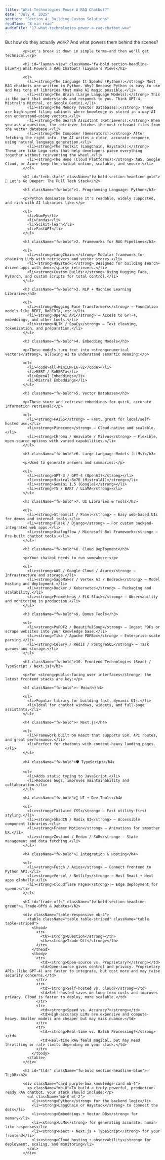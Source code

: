 ```yaml
---
title: "What Technologies Power A RAG Chatbot?"
date: "July 4, 2025"
section: "Section 4: Building Custom Solutions"
readTime: "8 min read"
audioFile: "17-what-technologies-power-a-rag-chatbot.wav"
---
```


<p>But how do they actually work? And what powers them behind the scenes?</p>
            
            <p>Let's break it down in simple terms—and then we'll get technical.</p>

            <h2 id="layman-view" className="fw-bold section-headline-blue">🔧 What Powers a RAG Chatbot? (Layman's View)</h2>
            
            <ol>
              <li><strong>The Language It Speaks (Python):</strong> Most RAG chatbots are written in Python. Why? Because Python is easy to use and has tons of libraries that make AI magic possible.</li>
              <li><strong>The Brain (Large Language Models):</strong> This is the part that understands and responds to you. Think GPT-4, Mistral's Mixtral, or Google Gemini.</li>
              <li><strong>The Memory (Vector Databases):</strong> These are high-speed filing cabinets where knowledge is stored in a way AI can understand—using vectors.</li>
              <li><strong>The Search Assistant (Retrievers):</strong> When you ask a question, the retriever fetches the most relevant files from the vector database.</li>
              <li><strong>The Composer (Generators):</strong> After fetching the right info, the AI writes a clear, accurate response, using natural language generation.</li>
              <li><strong>The Toolkit (LangChain, Haystack):</strong> These are like Lego sets that help developers piece everything together without reinventing the wheel.</li>
              <li><strong>The Home (Cloud Platforms):</strong> AWS, Google Cloud, or Azure keep the chatbot online, scalable, and secure.</li>
            </ol>

            <h2 id="tech-stack" className="fw-bold section-headline-gold">🧠 Let's Go Deeper: The Full Tech Stack</h2>

            <h3 className="fw-bold">1. Programming Language: Python</h3>
            
            <p>Python dominates because it's readable, widely supported, and rich with AI libraries like:</p>
            
            <ul>
              <li>NumPy</li>
              <li>Pandas</li>
              <li>Scikit-learn</li>
              <li>FastAPI</li>
            </ul>

            <h3 className="fw-bold">2. Frameworks for RAG Pipelines</h3>
            
            <ul>
              <li><strong>LangChain:</strong> Modular framework for chaining LLMs with retrievers and vector stores.</li>
              <li><strong>Haystack:</strong> Designed for building search-driven apps with dense/sparse retrievers.</li>
              <li><strong>Custom Builds:</strong> Using Hugging Face, PyTorch, and custom scripts for total control.</li>
            </ul>

            <h3 className="fw-bold">3. NLP + Machine Learning Libraries</h3>
            
            <ul>
              <li><strong>Hugging Face Transformers</strong> – Foundation models like BERT, RoBERTa, etc.</li>
              <li><strong>OpenAI API</strong> – Access to GPT-4, embeddings, and other tools.</li>
              <li><strong>NLTK / SpaCy</strong> – Text cleaning, tokenization, and preparation.</li>
            </ul>

            <h3 className="fw-bold">4. Embedding Models</h3>
            
            <p>These models turn text into <strong>numerical vectors</strong>, allowing AI to understand semantic meaning:</p>
            
            <ul>
              <li><code>all-MiniLM-L6-v2</code></li>
              <li>BERT / RoBERTa</li>
              <li>OpenAI Embeddings</li>
              <li>Mistral Embeddings</li>
            </ul>

            <h3 className="fw-bold">5. Vector Databases</h3>
            
            <p>These store and retrieve embeddings for quick, accurate information retrieval:</p>
            
            <ul>
              <li><strong>FAISS</strong> – Fast, great for local/self-hosted use.</li>
              <li><strong>Pinecone</strong> – Cloud-native and scalable.</li>
              <li><strong>Chroma / Weaviate / Milvus</strong> – Flexible, open-source options with varied capabilities.</li>
            </ul>

            <h3 className="fw-bold">6. Large Language Models (LLMs)</h3>
            
            <p>Used to generate answers and summaries:</p>
            
            <ul>
              <li><strong>GPT-3 / GPT-4 (OpenAI)</strong></li>
              <li><strong>Mixtral-8x7B (MistralAI)</strong></li>
              <li><strong>Gemini 1.5 (Google)</strong></li>
              <li><strong>T5 / BART / LLaMA</strong></li>
            </ul>

            <h3 className="fw-bold">7. UI Libraries & Tools</h3>
            
            <ul>
              <li><strong>Streamlit / Panel</strong> – Easy web-based UIs for demos and internal tools.</li>
              <li><strong>Flask / Django</strong> – For custom backend-integrated web apps.</li>
              <li><strong>Dialogflow / Microsoft Bot Framework</strong> – Pre-built chatbot tools.</li>
            </ul>

            <h3 className="fw-bold">8. Cloud Deployment</h3>
            
            <p>Your chatbot needs to run somewhere:</p>
            
            <ul>
              <li><strong>AWS / Google Cloud / Azure</strong> – Infrastructure and storage.</li>
              <li><strong>SageMaker / Vertex AI / Bedrock</strong> – Model hosting and deployment.</li>
              <li><strong>Docker / Kubernetes</strong> – Packaging and scalability.</li>
              <li><strong>Prometheus / ELK Stack</strong> – Observability and monitoring in production.</li>
            </ul>

            <h3 className="fw-bold">9. Bonus Tools</h3>
            
            <ul>
              <li><strong>PyPDF2 / BeautifulSoup</strong> – Ingest PDFs or scrape websites into your knowledge base.</li>
              <li><strong>Tika / Apache PDFBox</strong> – Enterprise-scale parsing.</li>
              <li><strong>Celery / Redis / PostgreSQL</strong> – Task queues and storage.</li>
            </ul>

            <h3 className="fw-bold">10. Frontend Technologies (React / TypeScript / Next.js)</h3>
            
            <p>For <strong>public-facing user interfaces</strong>, the latest frontend stacks are key:</p>

            <h4 className="fw-bold">✨ React</h4>
            
            <ul>
              <li>Popular library for building fast, dynamic UIs.</li>
              <li>Ideal for chatbot windows, widgets, and full-page assistants.</li>
            </ul>

            <h4 className="fw-bold">⚡ Next.js</h4>
            
            <ul>
              <li>Framework built on React that supports SSR, API routes, and great performance.</li>
              <li>Perfect for chatbots with content-heavy landing pages.</li>
            </ul>

            <h4 className="fw-bold">🛡️ TypeScript</h4>
            
            <ul>
              <li>Adds static typing to JavaScript.</li>
              <li>Reduces bugs, improves maintainability and collaboration.</li>
            </ul>

            <h4 className="fw-bold">🧩 UI + Dev Tools</h4>
            
            <ul>
              <li><strong>Tailwind CSS</strong> – Fast utility-first styling.</li>
              <li><strong>ShadCN / Radix UI</strong> – Accessible component libraries.</li>
              <li><strong>Framer Motion</strong> – Animations for smoother UX.</li>
              <li><strong>Zustand / Redux / SWR</strong> – State management and data fetching.</li>
            </ul>

            <h4 className="fw-bold">🔗 Integration & Hosting</h4>
            
            <ul>
              <li><strong>Fetch / Axios</strong> – Connect frontend to Python API.</li>
              <li><strong>Vercel / Netlify</strong> – Host React + Next apps globally.</li>
              <li><strong>Cloudflare Pages</strong> – Edge deployment for speed.</li>
            </ul>

            <h2 id="trade-offs" className="fw-bold section-headline-green">⚖️ Trade-Offs & Debates</h2>
            
            <div className="table-responsive mb-4">
              <table className="table table-striped" className="table table-striped">
                <thead>
                  <tr>
                    <th><strong>Question</strong></th>
                    <th><strong>Trade-Off</strong></th>
                  </tr>
                </thead>
                <tbody>
                  <tr>
                    <td><strong>Open-source vs. Proprietary?</strong></td>
                    <td>Open-source gives control and privacy. Proprietary APIs (like GPT-4) are faster to integrate, but cost more and may raise security concerns.</td>
                  </tr>
                  <tr>
                    <td><strong>Self-hosted vs. Cloud?</strong></td>
                    <td>Self-hosted saves on long-term costs and improves privacy. Cloud is faster to deploy, more scalable.</td>
                  </tr>
                  <tr>
                    <td><strong>Speed vs. Accuracy?</strong></td>
                    <td>High-accuracy LLMs are expensive and compute-heavy. Smaller models are cheaper but may miss nuance.</td>
                  </tr>
                  <tr>
                    <td><strong>Real-time vs. Batch Processing?</strong></td>
                    <td>Real-time RAG feels magical, but may need throttling or rate limits depending on your stack.</td>
                  </tr>
                </tbody>
              </table>
            </div>

            <h2 id="tldr" className="fw-bold section-headline-blue">✅ TL;DR</h2>
            
            <div className="card purple-box knowledge-card mb-4">
              <p className="mb-0">To build a truly powerful, production-ready RAG chatbot, your stack should include:</p>
              <ul className="mb-0 mt-2">
                <li><strong>Python</strong> for the backend logic</li>
                <li><strong>LangChain or Haystack</strong> to connect the dots</li>
                <li><strong>Embeddings + Vector DBs</strong> for memory</li>
                <li><strong>LLMs</strong> for generating accurate, human-like responses</li>
                <li><strong>React + Next.js + TypeScript</strong> for your frontend</li>
                <li><strong>Cloud hosting + observability</strong> for deployment, scaling, and monitoring</li>
              </ul>
            </div>
